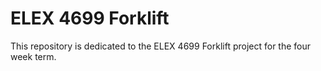 # ELEX 4699 Forklift
This repository is dedicated to the ELEX 4699 Forklift project for the four week term.
